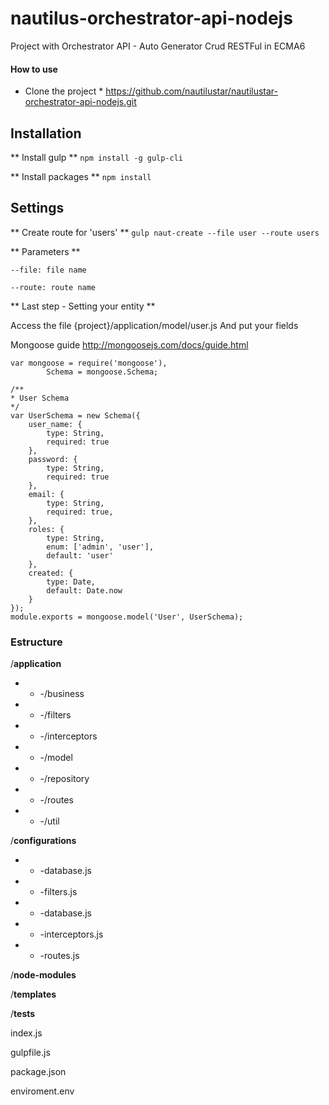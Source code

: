 # nautilus-orchestrator-api-nodejs
Project with Orchestrator API - Auto Generator Crud RESTFul in ECMA6

#### How to use

* Clone the project *
https://github.com/nautilustar/nautilustar-orchestrator-api-nodejs.git

## Installation

** Install gulp **
`npm install -g gulp-cli`

** Install packages **
`npm install`

## Settings

** Create route for 'users' **
`gulp naut-create --file user --route users`

** Parameters **

    --file: file name 
    
    --route: route name

** Last step - Setting your entity **

Access the file {project}/application/model/user.js
And put your fields

Mongoose guide http://mongoosejs.com/docs/guide.html   

    var mongoose = require('mongoose'),
            Schema = mongoose.Schema;
        
    /**
    * User Schema 
    */
    var UserSchema = new Schema({
        user_name: {
            type: String,
            required: true
        },
        password: {
            type: String,
            required: true
        },
        email: {
            type: String,
            required: true,
        },
        roles: {
            type: String,
            enum: ['admin', 'user'],
            default: 'user'
        },
        created: {
            type: Date,
            default: Date.now
        }
    });
    module.exports = mongoose.model('User', UserSchema);  

### Estructure
/**application**
- - -/business
- - -/filters
- - -/interceptors
- - -/model
- - -/repository
- - -/routes
- - -/util

/**configurations**
- - -database.js
- - -filters.js
- - -database.js
- - -interceptors.js
- - -routes.js

/**node-modules**

/**templates**

/**tests**

index.js

gulpfile.js

package.json

enviroment.env

